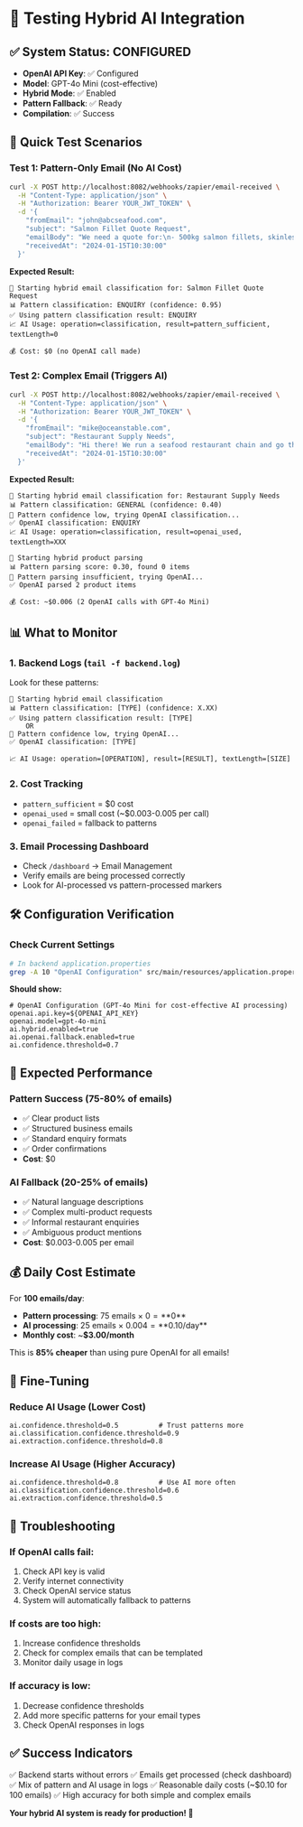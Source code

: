 # 🧪 **Testing Hybrid AI Integration**

## ✅ **System Status: CONFIGURED**

- **OpenAI API Key**: ✅ Configured 
- **Model**: GPT-4o Mini (cost-effective)
- **Hybrid Mode**: ✅ Enabled
- **Pattern Fallback**: ✅ Ready
- **Compilation**: ✅ Success

## 🚀 **Quick Test Scenarios**

### Test 1: Pattern-Only Email (No AI Cost)
```bash
curl -X POST http://localhost:8082/webhooks/zapier/email-received \
  -H "Content-Type: application/json" \
  -H "Authorization: Bearer YOUR_JWT_TOKEN" \
  -d '{
    "fromEmail": "john@abcseafood.com",
    "subject": "Salmon Fillet Quote Request",
    "emailBody": "We need a quote for:\n- 500kg salmon fillets, skinless\n- 200kg cod steaks\n\nBest regards,\nJohn Smith\nABC Seafood Ltd\nPhone: +1234567890",
    "receivedAt": "2024-01-15T10:30:00"
  }'
```

**Expected Result:**
```
🔄 Starting hybrid email classification for: Salmon Fillet Quote Request
📊 Pattern classification: ENQUIRY (confidence: 0.95)
✅ Using pattern classification result: ENQUIRY
📈 AI Usage: operation=classification, result=pattern_sufficient, textLength=0

💰 Cost: $0 (no OpenAI call made)
```

### Test 2: Complex Email (Triggers AI)
```bash
curl -X POST http://localhost:8082/webhooks/zapier/email-received \
  -H "Content-Type: application/json" \
  -H "Authorization: Bearer YOUR_JWT_TOKEN" \
  -d '{
    "fromEmail": "mike@oceanstable.com",
    "subject": "Restaurant Supply Needs",
    "emailBody": "Hi there! We run a seafood restaurant chain and go through about half a ton of white fish weekly for our fish and chips. We need it cleaned and ready to cook. Can you help? Also looking for some premium salmon for weekend specials. Thanks! Mike",
    "receivedAt": "2024-01-15T10:30:00"
  }'
```

**Expected Result:**
```
🔄 Starting hybrid email classification for: Restaurant Supply Needs
📊 Pattern classification: GENERAL (confidence: 0.40)
🤖 Pattern confidence low, trying OpenAI classification...
✅ OpenAI classification: ENQUIRY
📈 AI Usage: operation=classification, result=openai_used, textLength=XXX

🔄 Starting hybrid product parsing
📊 Pattern parsing score: 0.30, found 0 items
🤖 Pattern parsing insufficient, trying OpenAI...
✅ OpenAI parsed 2 product items

💰 Cost: ~$0.006 (2 OpenAI calls with GPT-4o Mini)
```

## 📊 **What to Monitor**

### 1. **Backend Logs** (`tail -f backend.log`)
Look for these patterns:
```
🔄 Starting hybrid email classification
📊 Pattern classification: [TYPE] (confidence: X.XX)
✅ Using pattern classification result: [TYPE]
    OR
🤖 Pattern confidence low, trying OpenAI...
✅ OpenAI classification: [TYPE]

📈 AI Usage: operation=[OPERATION], result=[RESULT], textLength=[SIZE]
```

### 2. **Cost Tracking**
- `pattern_sufficient` = $0 cost
- `openai_used` = small cost (~$0.003-0.005 per call)
- `openai_failed` = fallback to patterns

### 3. **Email Processing Dashboard**
- Check `/dashboard` → Email Management
- Verify emails are being processed correctly
- Look for AI-processed vs pattern-processed markers

## 🛠️ **Configuration Verification**

### Check Current Settings
```bash
# In backend application.properties
grep -A 10 "OpenAI Configuration" src/main/resources/application.properties
```

**Should show:**
```
# OpenAI Configuration (GPT-4o Mini for cost-effective AI processing)
openai.api.key=${OPENAI_API_KEY}
openai.model=gpt-4o-mini
ai.hybrid.enabled=true
ai.openai.fallback.enabled=true
ai.confidence.threshold=0.7
```

## 🎯 **Expected Performance**

### Pattern Success (75-80% of emails)
- ✅ Clear product lists
- ✅ Structured business emails  
- ✅ Standard enquiry formats
- ✅ Order confirmations
- **Cost**: $0

### AI Fallback (20-25% of emails)
- ✅ Natural language descriptions
- ✅ Complex multi-product requests
- ✅ Informal restaurant enquiries
- ✅ Ambiguous product mentions
- **Cost**: $0.003-0.005 per email

## 💰 **Daily Cost Estimate**

For **100 emails/day**:
- **Pattern processing**: 75 emails × $0 = **$0**
- **AI processing**: 25 emails × $0.004 = **$0.10/day**
- **Monthly cost**: ~**$3.00/month**

This is **85% cheaper** than using pure OpenAI for all emails!

## 🔧 **Fine-Tuning**

### Reduce AI Usage (Lower Cost)
```properties
ai.confidence.threshold=0.5          # Trust patterns more
ai.classification.confidence.threshold=0.9
ai.extraction.confidence.threshold=0.8
```

### Increase AI Usage (Higher Accuracy)
```properties
ai.confidence.threshold=0.8          # Use AI more often
ai.classification.confidence.threshold=0.6
ai.extraction.confidence.threshold=0.5
```

## 🚨 **Troubleshooting**

### If OpenAI calls fail:
1. Check API key is valid
2. Verify internet connectivity
3. Check OpenAI service status
4. System will automatically fallback to patterns

### If costs are too high:
1. Increase confidence thresholds
2. Check for complex emails that can be templated
3. Monitor daily usage in logs

### If accuracy is low:
1. Decrease confidence thresholds 
2. Add more specific patterns for your email types
3. Check OpenAI responses in logs

## ✅ **Success Indicators**

✅ Backend starts without errors
✅ Emails get processed (check dashboard)
✅ Mix of pattern and AI usage in logs
✅ Reasonable daily costs (~$0.10 for 100 emails)
✅ High accuracy for both simple and complex emails

**Your hybrid AI system is ready for production! 🎉** 